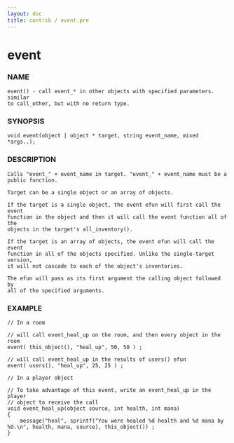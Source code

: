 ```yaml
---
layout: doc
title: contrib / event.pre
---
```

# event

### NAME

    event() - call event_* in other objects with specified parameters. similar
    to call_other, but with no return type.

### SYNOPSIS

    void event(object | object * target, string event_name, mixed *args..);

### DESCRIPTION

    Calls "event_" + event_name in target. "event_" + event_name must be a
    public function.

    Target can be a single object or an array of objects.

    If the target is a single object, the event efun will first call the event
    function in the object and then it will call the event function all of the
    objects in the target's all_inventory().

    If the target is an array of objects, the event efun will call the event
    function in all of the objects specified. Unlike the single-target version,
    it will not cascade to each of the object's inventories.

    The efun will pass as its first argument the calling object followed by
    all of the specified arguments.


### EXAMPLE

    // In a room
    
    // will call event_heal_up on the room, and then every object in the room
    event( this_object(), "heal_up", 50, 50 ) ; 

    // will call event_heal_up in the results of users() efun
    event( users(), "heal_up", 25, 25 ) ;

    // In a player object

    // To take advantage of this event, write an event_heal_up in the player
    // object to receive the call
    void event_heal_up(object source, int health, int mana)
    {
        message("heal", sprintf("You were healed %d health and %d mana by %O.\n", health, mana, source), this_object()) ;
    }
